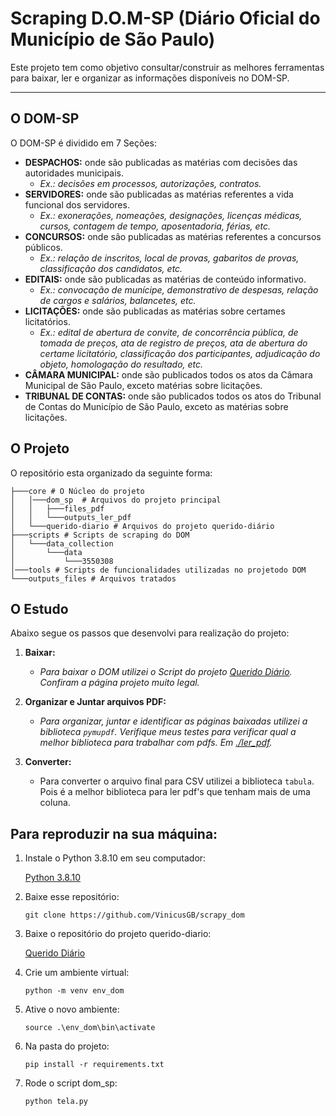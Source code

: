 # Scraping D.O.M-SP (Diário Oficial do Município de São Paulo)

Este projeto tem como objetivo consultar/construir as melhores ferramentas para baixar, ler e organizar as informações disponíveis no DOM-SP.

---

## O DOM-SP

O DOM-SP é dividido em 7 Seções:

- **DESPACHOS:** onde são publicadas as matérias com decisões das autoridades municipais.
  - _Ex.: decisões em processos, autorizações, contratos._
- **SERVIDORES:** onde são publicadas as matérias referentes a vida funcional dos servidores.
  - _Ex.: exonerações, nomeações, designações, licenças médicas, cursos, contagem de tempo, aposentadoria, férias, etc._
- **CONCURSOS:** onde são publicadas as matérias referentes a concursos públicos.
  - _Ex.: relação de inscritos, local de provas, gabaritos de provas, classificação dos candidatos, etc._
- **EDITAIS:** onde são publicadas as matérias de conteúdo informativo.
  - _Ex.: convocação de munícipe, demonstrativo de despesas, relação de cargos e salários, balancetes, etc._
- **LICITAÇÕES:** onde são publicadas as matérias sobre certames licitatórios.
  - _Ex.: edital de abertura de convite, de concorrência pública, de tomada de preços, ata de registro de preços, ata de abertura do certame licitatório, classificação dos participantes, adjudicação do objeto, homologação do resultado, etc._
- **CÂMARA MUNICIPAL:** onde são publicados todos os atos da Câmara Municipal de São Paulo, exceto matérias sobre licitações.
- **TRIBUNAL DE CONTAS:** onde são publicados todos os atos do Tribunal de Contas do Município de São Paulo, exceto as matérias sobre licitações.

## O Projeto

O repositório esta organizado da seguinte forma:

    ├───core # O Núcleo do projeto
    │   │───dom_sp  # Arquivos do projeto principal
    │   │   ├───files_pdf
    │   │   └───outputs_ler_pdf
    │   └───querido-diario # Arquivos do projeto querido-diário
    ├───scripts # Scripts de scraping do DOM
    │   └───data_collection
    │       └───data
    │           └───3550308
    │───tools # Scripts de funcionalidades utilizadas no projetodo DOM
    └───outputs_files # Arquivos tratados

## O Estudo

Abaixo segue os passos que desenvolvi para realização do projeto:

1. **Baixar:**

   - _Para baixar o DOM utilizei o Script do projeto [Querido Diário]('https://ok.org.br/projetos/querido-diario/'). Confiram a página projeto muito legal._
2. **Organizar e Juntar arquivos PDF:**

   - _Para organizar, juntar e identificar as páginas baixadas utilizei a biblioteca `pymupdf`. Verifique meus testes para verificar qual a melhor biblioteca para trabalhar com pdfs. Em [./ler_pdf]('https://github.com/VinicusGB/sindsep-remocao_pmsp/tree/main/ler_pdf')._
3. **Converter:**

   - Para converter o arquivo final para CSV utilizei a biblioteca `tabula`. Pois é a melhor biblioteca para ler pdf's que tenham mais de uma coluna.

## Para reproduzir na sua máquina:

1. Instale o Python 3.8.10 em seu computador:

   [Python 3.8.10](https://www.python.org/downloads/release/python-3810/)

2. Baixe esse repositório:

    ```shell
    git clone https://github.com/VinicusGB/scrapy_dom
    ```

3. Baixe o repositório do projeto querido-diario:

   [Querido Diário](https://ok.org.br/projetos/querido-diario/)

4. Crie um ambiente virtual:

    ```shell
    python -m venv env_dom
    ```

5. Ative o novo ambiente:

    ```shell
    source .\env_dom\bin\activate
    ```

6. Na pasta do projeto:

    ```shell
    pip install -r requirements.txt
    ```

7. Rode o script dom_sp:

    ```shell
    python tela.py
    ```
